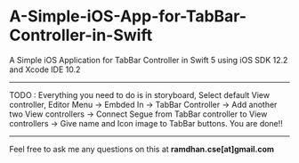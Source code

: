 # A-Simple-iOS-App-for-TabBar-Controller-in-Swift
A Simple iOS Application for TabBar Controller in Swift 5 using iOS SDK 12.2 and Xcode IDE 10.2

-------------

TODO : Everything you need to do is in storyboard, Select default View controller, Editor Menu -> Embded In -> TabBar Controller -> Add another two View controllers -> Connect Segue from TabBar controller to View controllers -> Give name and Icon image to TabBar buttons. You are done!!

------------

Feel free to ask me any questions on this at **ramdhan.cse[at]gmail.com**
